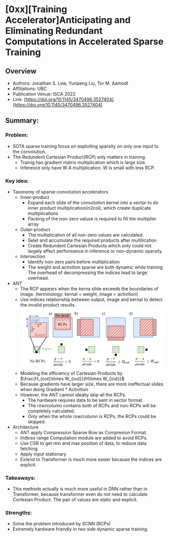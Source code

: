 # [0xx][Training Accelerator]Anticipating and Eliminating Redundant Computations in Accelerated Sparse Training
## Overview
* Authors: Jonathan S. Lew, Yunpeng Liu, Tor M. Aamodt
* Affiliations: UBC
* Publication Venue: ISCA 2022
* Link: [https://doi.org/10.1145/3470496.3527404](https://doi.org/10.1145/3470496.3527404)
## Summary: 
### Problem:
- SOTA sparse training focus on exploiting sparsity on only one input to the convolution.
- The Redundent Cartesian Product(RCP) only matters in training. 
  - Trainig has gradient matrix multiplication which is large size.
  - Inference only have W A multiplication. W is small with less RCP.
### Key idea: 
- Taxonomy of sparse convolution accelerators
  - Inner-product
    - Expand each slide of the convolution kernel into a vector to do inner product multiplication(in2col), which create duplicate multiplications
    - Packing of the non-zero valuse is required to fill the multiplier array
  - Outer-product
    - The multiplication of all non-zero values are calculated.
    - Selet and accumulate the required products after multilication
    - Create Redundent Cartesian Products which only could not largely affect performance in inference or non-dynamic sparsity.
  - Intersection
    - Identify non-zero pairs before multiplication
    - The weight and activition sparse are both dynamic while training. The overhead of decompressing the indices lead to large overhead.
- ANT
  - The RCP appears when the kerna slide exceeds the boundaries of image. (terminology: kernal = weight, image = activition) 
  - Use indices relationship between output, image and kernal to detect the invalid product results.
  ![](./Figures/ANT_RCP.png)
  - Modeling the efficiency of Cartesian Products by  $\frac{H_{out}\times W_{out}}{H\times W_{out}}$
  - Because gradients have larger size, there are more ineffectual slides when doing Gradient * Activition
  - However, the ANT cannot ideally skip all the RCPs.
    - The hardware requires data to be sent in vector format.
    - The row/column contains both of RCPs and non-RCPs will be completely calculated.
    - Only when the whole row/column is RCPs, the RCPs could be skipped. 
- Architecture
  - ANT apply Compression Sparse Row as Compresion Format.
  - Indices range Computation module are added to avoid RCPs. 
  - Use CSR to get min and max position of data, to reduce data fetching.
  - Apply input stationary
  - Extend to Transformer is much more easier because the indices are explicit.
### Takeaways: 
- This methods actually is much more useful in DNN rather than in Transformer, because transformer even do not need to calculate Cortesian Product. The pair of values are static and explicit.
### Strengths: 
- Solve the problem introduced by SCNN (RCPs)
- Extremely hardware friendly in two side dynamic sparse training. 

